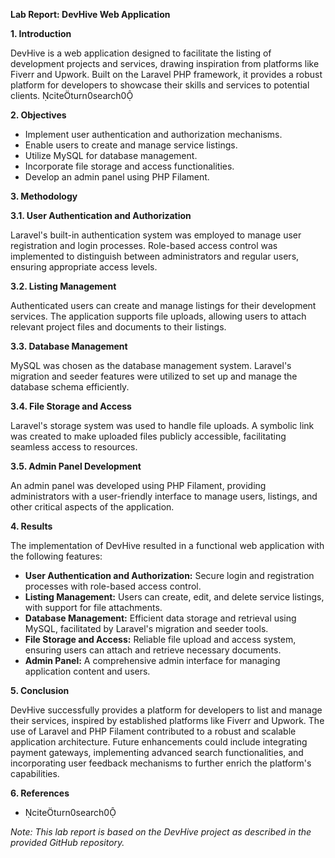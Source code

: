 **Lab Report: DevHive Web Application**

**1. Introduction**

DevHive is a web application designed to facilitate the listing of development projects and services, drawing inspiration from platforms like Fiverr and Upwork. Built on the Laravel PHP framework, it provides a robust platform for developers to showcase their skills and services to potential clients. citeturn0search0

**2. Objectives**

- Implement user authentication and authorization mechanisms.
- Enable users to create and manage service listings.
- Utilize MySQL for database management.
- Incorporate file storage and access functionalities.
- Develop an admin panel using PHP Filament.

**3. Methodology**

**3.1. User Authentication and Authorization**

Laravel's built-in authentication system was employed to manage user registration and login processes. Role-based access control was implemented to distinguish between administrators and regular users, ensuring appropriate access levels.

**3.2. Listing Management**

Authenticated users can create and manage listings for their development services. The application supports file uploads, allowing users to attach relevant project files and documents to their listings.

**3.3. Database Management**

MySQL was chosen as the database management system. Laravel's migration and seeder features were utilized to set up and manage the database schema efficiently.

**3.4. File Storage and Access**

Laravel's storage system was used to handle file uploads. A symbolic link was created to make uploaded files publicly accessible, facilitating seamless access to resources.

**3.5. Admin Panel Development**

An admin panel was developed using PHP Filament, providing administrators with a user-friendly interface to manage users, listings, and other critical aspects of the application.

**4. Results**

The implementation of DevHive resulted in a functional web application with the following features:

- **User Authentication and Authorization:** Secure login and registration processes with role-based access control.
- **Listing Management:** Users can create, edit, and delete service listings, with support for file attachments.
- **Database Management:** Efficient data storage and retrieval using MySQL, facilitated by Laravel's migration and seeder tools.
- **File Storage and Access:** Reliable file upload and access system, ensuring users can attach and retrieve necessary documents.
- **Admin Panel:** A comprehensive admin interface for managing application content and users.

**5. Conclusion**

DevHive successfully provides a platform for developers to list and manage their services, inspired by established platforms like Fiverr and Upwork. The use of Laravel and PHP Filament contributed to a robust and scalable application architecture. Future enhancements could include integrating payment gateways, implementing advanced search functionalities, and incorporating user feedback mechanisms to further enrich the platform's capabilities.

**6. References**

- citeturn0search0

*Note: This lab report is based on the DevHive project as described in the provided GitHub repository.* 
